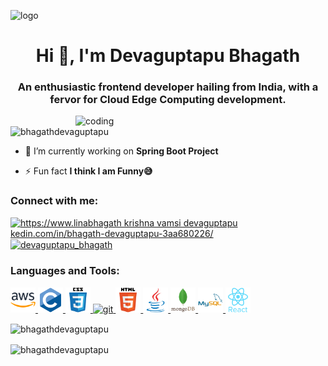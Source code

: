 ![logo](https://pbs.twimg.com/card_img/1708884365264990208/hW-dVCTC?format=png&name=900x900)

<h1 align="center">Hi 👋, I'm Devaguptapu Bhagath</h1>
<h3 align="center">An enthusiastic frontend developer hailing from India, with a fervor for Cloud Edge Computing development.</h3>

<img align="right" alt="coding" width="400" src="https://camo.githubusercontent.com/c1dcb74cc1c1835b1d716f5051499a2814c683c806b15f04b0eba492863703e9/68747470733a2f2f63646e2e6472696262626c652e636f6d2f75736572732f3733303730332f73637265656e73686f74732f363538313234332f6176656e746f2e676966">

<p align="left"> <img src="https://komarev.com/ghpvc/?username=bhagathdevaguptapu&label=Profile%20views&color=0e75b6&style=flat" alt="bhagathdevaguptapu" /> </p>

- 🔭 I’m currently working on **Spring Boot Project**

- ⚡ Fun fact **I think I am Funny😅**

<h3 align="left">Connect with me:</h3>
<p align="left">
<a href="https://linkedin.com/in/https://www.linabhagath krishna vamsi devaguptapu kedin.com/in/bhagath-devaguptapu-3aa680226/" target="blank"><img align="center" src="https://raw.githubusercontent.com/rahuldkjain/github-profile-readme-generator/master/src/images/icons/Social/linked-in-alt.svg" alt="https://www.linabhagath krishna vamsi devaguptapu kedin.com/in/bhagath-devaguptapu-3aa680226/" height="30" width="40" /></a>
<a href="https://instagram.com/devaguptapu_bhagath" target="blank"><img align="center" src="https://raw.githubusercontent.com/rahuldkjain/github-profile-readme-generator/master/src/images/icons/Social/instagram.svg" alt="devaguptapu_bhagath" height="30" width="40" /></a>


</p>

<h3 align="left">Languages and Tools:</h3>
<p align="left"> <a href="https://aws.amazon.com" target="_blank" rel="noreferrer"> <img src="https://raw.githubusercontent.com/devicons/devicon/master/icons/amazonwebservices/amazonwebservices-original-wordmark.svg" alt="aws" width="40" height="40"/> </a> <a href="https://www.cprogramming.com/" target="_blank" rel="noreferrer"> <img src="https://raw.githubusercontent.com/devicons/devicon/master/icons/c/c-original.svg" alt="c" width="40" height="40"/> </a> <a href="https://www.w3schools.com/css/" target="_blank" rel="noreferrer"> <img src="https://raw.githubusercontent.com/devicons/devicon/master/icons/css3/css3-original-wordmark.svg" alt="css3" width="40" height="40"/> </a> <a href="https://git-scm.com/" target="_blank" rel="noreferrer"> <img src="https://www.vectorlogo.zone/logos/git-scm/git-scm-icon.svg" alt="git" width="40" height="40"/> </a> <a href="https://www.w3.org/html/" target="_blank" rel="noreferrer"> <img src="https://raw.githubusercontent.com/devicons/devicon/master/icons/html5/html5-original-wordmark.svg" alt="html5" width="40" height="40"/> </a> <a href="https://www.java.com" target="_blank" rel="noreferrer"> <img src="https://raw.githubusercontent.com/devicons/devicon/master/icons/java/java-original.svg" alt="java" width="40" height="40"/> </a> <a href="https://www.mongodb.com/" target="_blank" rel="noreferrer"> <img src="https://raw.githubusercontent.com/devicons/devicon/master/icons/mongodb/mongodb-original-wordmark.svg" alt="mongodb" width="40" height="40"/> </a> <a href="https://www.mysql.com/" target="_blank" rel="noreferrer"> <img src="https://raw.githubusercontent.com/devicons/devicon/master/icons/mysql/mysql-original-wordmark.svg" alt="mysql" width="40" height="40"/> </a> <a href="https://reactjs.org/" target="_blank" rel="noreferrer"> <img src="https://raw.githubusercontent.com/devicons/devicon/master/icons/react/react-original-wordmark.svg" alt="react" width="40" height="40"/> </a> </p>

<p><img align="center" src="https://github-readme-stats.vercel.app/api/top-langs?username=bhagathdevaguptapu&show_icons=true&locale=en&layout=compact" alt="bhagathdevaguptapu" /></p>

<p><img align="center" src="https://github-readme-streak-stats.herokuapp.com/?user=bhagathdevaguptapu&" alt="bhagathdevaguptapu" /></p>
